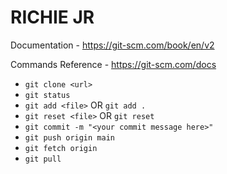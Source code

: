 # RICHIE JR

Documentation - https://git-scm.com/book/en/v2

Commands Reference - https://git-scm.com/docs

- `git clone <url>`
- `git status`
- `git add <file>` OR `git add .`
- `git reset <file>` OR `git reset`
- `git commit -m "<your commit message here>"`
- `git push origin main`
- `git fetch origin`
- `git pull`
